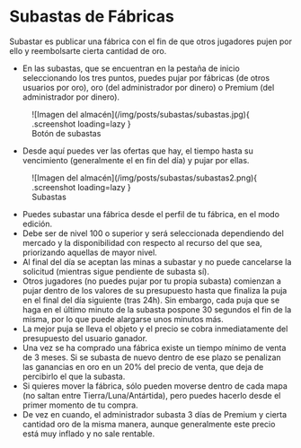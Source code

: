 # Subastas de Fábricas

Subastar es publicar una fábrica con el fin de que otros jugadores pujen por ello y reembolsarte cierta cantidad de oro.

- En las subastas, que se encuentran en la pestaña de inicio seleccionando los tres puntos, puedes pujar por fábricas (de otros usuarios por oro), oro (del administrador por dinero) o Premium (del administrador por dinero).

<figure markdown>
  ![Imagen del almacén](/img/posts/subastas/subastas.jpg){ .screenshot loading=lazy }
  <figcaption>Botón de subastas</figcaption>
</figure>

- Desde aquí puedes ver las ofertas que hay, el tiempo hasta su vencimiento (generalmente el en fin del día) y pujar por ellas.

<figure markdown>
  ![Imagen del almacén](/img/posts/subastas/subastas2.png){ .screenshot loading=lazy }
  <figcaption>Subastas</figcaption>
</figure>

- Puedes subastar una fábrica desde el perfil de tu fábrica, en el modo edición.
- Debe ser de nivel 100 o superior y será seleccionada dependiendo del mercado y la disponibilidad con respecto al recurso del que sea, priorizando aquellas de mayor nivel.
- Al final del día se aceptan las minas a subastar y no puede cancelarse la solicitud (mientras sigue pendiente de subasta sí).
- Otros jugadores (no puedes pujar por tu propia subasta) comienzan a pujar dentro de los valores de su presupuesto hasta que finaliza la puja en el final del día siguiente (tras 24h). Sin embargo, cada puja que se haga en el último minuto de la subasta pospone 30 segundos el fin de la misma, por lo que puede alargarse unos minutos más.
- La mejor puja se lleva el objeto y el precio se cobra inmediatamente del presupuesto del usuario ganador.
- Una vez se ha comprado una fábrica existe un tiempo mínimo de venta de 3 meses. Si se subasta de nuevo dentro de ese plazo se penalizan las ganancias en oro en un 20% del precio de venta, que deja de percibirlo el que la subasta.
- Si quieres mover la fábrica, sólo pueden moverse dentro de cada mapa (no saltan entre Tierra/Luna/Antártida), pero puedes hacerlo desde el primer momento de tu compra.
- De vez en cuando, el administrador subasta 3 días de Premium y cierta cantidad oro de la misma manera, aunque generalmente este precio está muy inflado y no sale rentable.